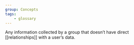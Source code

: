 ```yaml
---
group: Concepts
tags:
    - glossary
---
```

Any information collected by a group that doesn’t have direct [[relationships]] with a user’s data.